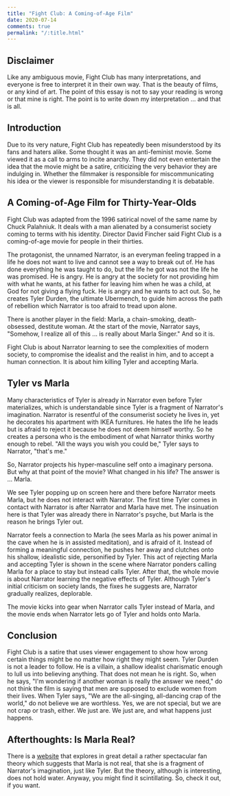 ```yaml
---
title: "Fight Club: A Coming-of-Age Film"
date: 2020-07-14
comments: true
permalink: "/:title.html"
---
```


## Disclaimer

Like any ambiguous movie, Fight Club has many interpretations, and
everyone is free to interpret it in their own way. That is the beauty
of films, or any kind of art. The point of this essay is not to say
your reading is wrong or that mine is right. The point is to write
down my interpretation ... and that is all.

## Introduction

Due to its very nature, Fight Club has repeatedly been misunderstood
by its fans and haters alike. Some thought it was an anti-feminist
movie. Some viewed it as a call to arms to incite anarchy. They did
not even entertain the idea that the movie might be a satire,
criticizing the very behavior they are indulging in. Whether the
filmmaker is responsible for miscommunicating his idea or the viewer
is responsible for misunderstanding it is debatable.

## A Coming-of-Age Film for Thirty-Year-Olds

Fight Club was adapted from the 1996 satirical novel of the same name
by Chuck Palahniuk. It deals with a man alienated by a consumerist
society coming to terms with his identity. Director David Fincher said
Fight Club is a coming-of-age movie for people in their thirties.

The protagonist, the unnamed Narrator, is an everyman feeling trapped
in a life he does not want to live and cannot see a way to break out
of. He has done everything he was taught to do, but the life he got
was not the life he was promised. He is angry. He is angry at the
society for not providing him with what he wants, at his father for
leaving him when he was a child, at God for not giving a flying fuck.
He is angry and he wants to act out. So, he creates Tyler Durden, the
ultimate Ubermench, to guide him across the path of rebellion which
Narrator is too afraid to tread upon alone.

There is another player in the field: Marla, a chain-smoking,
death-obsessed, destitute woman. At the start of the movie, Narrator
says, "Somehow, I realize all of this ... is really about Marla
Singer." And so it is.

Fight Club is about Narrator learning to see the complexities of
modern society, to compromise the idealist and the realist in him, and
to accept a human connection. It is about him killing Tyler and
accepting Marla.

## Tyler vs Marla

Many characteristics of Tyler is already in Narrator even before Tyler
materializes, which is understandable since Tyler is a fragment of
Narrator's imagination. Narrator is resentful of the consumerist
society he lives in, yet he decorates his apartment with IKEA
furnitures. He hates the life he leads but is afraid to reject it
because he does not deem himself worthy. So he creates a persona who
is the embodiment of what Narrator thinks worthy enough to rebel. "All
the ways you wish you could be," Tyler says to Narrator, "that's me."

So, Narrator projects his hyper-masculine self onto a imaginary
persona. But why at that point of the movie? What changed in his life?
The answer is ... Marla.

We see Tyler popping up on screen here and there before Narrator meets
Marla, but he does not interact with Narrator. The first time Tyler
comes in contact with Narrator is after Narrator and Marla have met.
The insinuation here is that Tyler was already there in Narrator's
psyche, but Marla is the reason he brings Tyler out.

Narrator feels a connection to Marla (he sees Marla as his power
animal in the cave when he is in assisted meditation), and is afraid
of it. Instead of forming a meaningful connection, he pushes her away
and clutches onto his shallow, idealistic side, personified by Tyler.
This act of rejecting Marla and accepting Tyler is shown in the scene
where Narrator ponders calling Marla for a place to stay but instead
calls Tyler. After that, the whole movie is about Narrator learning
the negative effects of Tyler. Although Tyler's initial criticism on
society lands, the fixes he suggests are, Narrator gradually realizes,
deplorable.

The movie kicks into gear when Narrator calls Tyler instead of Marla,
and the movie ends when Narrator lets go of Tyler and holds onto
Marla.

## Conclusion

Fight Club is a satire that uses viewer engagement to show how wrong
certain things might be no matter how right they might seem. Tyler
Durden is not a leader to follow. He is a villain, a shallow idealist
charismatic enough to lull us into believing anything. That does not
mean he is right. So, when he says, "I'm wondering if another woman is
really the answer we need," do not think the film is saying that men
are supposed to exclude women from their lives. When Tyler says, "We
are the all-singing, all-dancing crap of the world," do not believe we
are worthless. Yes, we are not special, but we are not crap or trash,
either. We just are. We just are, and what happens just happens.

## Afterthoughts: Is Marla Real?

There is a [website](https://www.jackdurden.com/) that explores in
great detail a rather spectacular fan theory which suggests that Marla
is not real, that she is a fragment of Narrator's imagination, just
like Tyler. But the theory, although is interesting, does not hold
water. Anyway, you might find it scintillating. So, check it out, if
you want.
